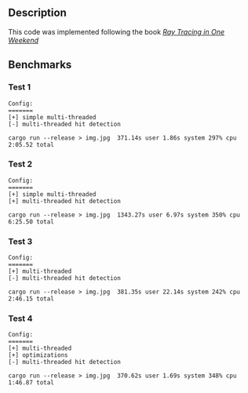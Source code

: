 
## Description

This code was implemented following the book
[_Ray Tracing in One Weekend_](https://raytracing.github.io/books/RayTracingInOneWeekend.html)

## Benchmarks

### Test 1

```
Config:
=======
[+] simple multi-threaded
[-] multi-threaded hit detection

cargo run --release > img.jpg  371.14s user 1.86s system 297% cpu 2:05.52 total
```

### Test 2

```
Config:
=======
[+] simple multi-threaded
[+] multi-threaded hit detection

cargo run --release > img.jpg  1343.27s user 6.97s system 350% cpu 6:25.50 total
```

### Test 3

```
Config:
=======
[+] multi-threaded
[-] multi-threaded hit detection

cargo run --release > img.jpg  381.35s user 22.14s system 242% cpu 2:46.15 total
```

### Test 4

```
Config:
=======
[+] multi-threaded
[+] optimizations
[-] multi-threaded hit detection

cargo run --release > img.jpg  370.62s user 1.69s system 348% cpu 1:46.87 total
```
